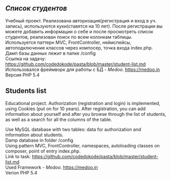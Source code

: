 ***Список студентов***
---
Учебный проект.
Реализована авторизация(регистрация и вход в уч. запись), используются куки(ставятся на 10 лет).
После регистрации вы можете добавить информации о себе и после просмотреть список студентов, реализован поиск по всем колонкам таблицы.<br>
Используется паттерн MVC, FrontController, неймспейсы, автоподключение классов через компосер, точка входа index.php.<br>
Дамп базы данных лежит в папке /config<br>
Ссылка на задачу: <https://github.com/codedokode/pasta/blob/master/student-list.md><br>
Использовался  фреймворк для работы с БД - _Medoo_. <https://medoo.in><br>
Версия PHP 5.4



**Students list**
---
Educational project.
Authorization (registration and login) is implemented, using Cookies (put on for 10 years). 
After registration, you can add information about yourself and after you browse through the list of students, as well as a search for all the columns of the table.

Use MySQL database with two tables: data for authorization and information about students.<br>
Damp database in folder /config<br>
Using pattern MVC, FrontController, namespaces, autoloading classes on composer, point of entry index.php.<br>
Link to task: <https://github.com/codedokode/pasta/blob/master/student-list.md><br>
Used Framework - _Medoo_. <https://medoo.in><br>
Verion PHP 5.4
